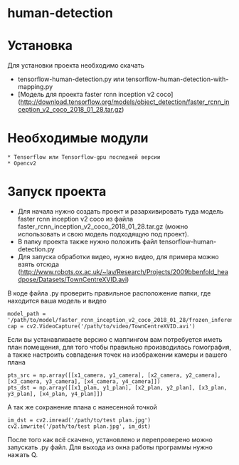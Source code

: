 # human-detection
# Установка
Для установки проекта необходимо скачать 
* tensorflow-human-detection.py или tensorflow-human-detection-with-mapping.py
* [Модель для проекта faster rcnn inception v2 coco] (http://download.tensorflow.org/models/object_detection/faster_rcnn_inception_v2_coco_2018_01_28.tar.gz)
# Необходимые модули
```
* Tensorflow или Tensorflow-gpu последней версии
* Opencv2
```
# Запуск проекта
* Для начала нужно создать проект и разархивировать туда модель faster rcnn inception v2 coco из файла faster_rcnn_inception_v2_coco_2018_01_28.tar.gz (можно использовать и свою модель подходящую под проект).
* В папку проекта также нужно положить файл tensorflow-human-detection.py
* Для запуска обработки видео, нужно видео, для примера можно взять отсюда 
(http://www.robots.ox.ac.uk/~lav/Research/Projects/2009bbenfold_headpose/Datasets/TownCentreXVID.avi) 

В коде файла .py проверить правильное расположение папки, где находится ваша модель и видео
```
model_path = '/path/to/model/faster_rcnn_inception_v2_coco_2018_01_28/frozen_inference_graph.pb'
cap = cv2.VideoCapture('/path/to/video/TownCentreXVID.avi')
```
Если вы устанавливаете версию с маппингом вам потребуется иметь план помещения, для того чтобы правильно производилась гомография, а также настроить совпадения точек на изображении камеры и вашего плана
```
pts_src = np.array([[x1_camera, y1_camera], [x2_camera, y2_camera], [x3_camera, y3_camera], [x4_camera, y4_camera]])                
pts_dst = np.array([[x1_plan, y1_plan], [x2_plan, y2_plan], [x3_plan, y3_plan], [x4_plan, y4_plan]])
```
А так же сохранение плана с нанесенной точкой
```
im_dst = cv2.imread('/path/to/test plan.jpg')
cv2.imwrite('/path/to/test plan.jpg', im_dst)
```
После того как всё скачено, установлено и перепроверено можно запускать .py файл. Для выхода из окна работы программы нужно нажать Q.
